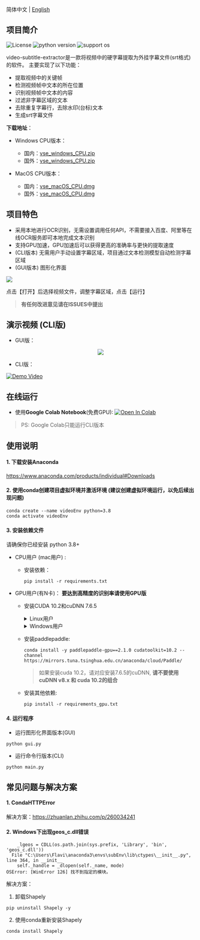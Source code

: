简体中文 | [English](README_en.md)

## 项目简介

![License](https://img.shields.io/badge/License-Apache%202-red.svg)
![python version](https://img.shields.io/badge/Python-3.8+-blue.svg)
![support os](https://img.shields.io/badge/OS-Windows/macOS/Linux-green.svg)

video-subtitle-extractor是一款将视频中的硬字幕提取为外挂字幕文件(srt格式)的软件。
主要实现了以下功能：

- 提取视频中的关键帧
- 检测视频帧中文本的所在位置
- 识别视频帧中文本的内容
- 过滤非字幕区域的文本
- 去除重复字幕行，去除水印(台标)文本
- 生成srt字幕文件

**下载地址**：

- Windows CPU版本：
  - 国内：<a href="https://github.91chifun.workers.dev/https://github.com//YaoFANGUK/video-subtitle-extractor/releases/download/0.1.0/vse_windows_CPU.zip">vse_windows_CPU.zip</a>
  - 国外：<a href="https://github.com/YaoFANGUK/video-subtitle-extractor/releases/download/0.1.0/vse_windows_CPU.zip">vse_windows_CPU.zip</a> 

- MacOS CPU版本：
  - 国内：<a href="https://github.91chifun.workers.dev/https://github.com//YaoFANGUK/video-subtitle-extractor/releases/download/0.1.0/vse_macOS_CPU.dmg">vse_macOS_CPU.dmg</a>
  - 国外：<a href="https://github.com/YaoFANGUK/video-subtitle-extractor/releases/download/0.1.0/vse_macOS_CPU.dmg">vse_macOS_CPU.dmg</a> 



## 项目特色

- 采用本地进行OCR识别，无需设置调用任何API，不需要接入百度、阿里等在线OCR服务即可本地完成文本识别
- 支持GPU加速，GPU加速后可以获得更高的准确率与更快的提取速度
- (CLI版本) 无需用户手动设置字幕区域，项目通过文本检测模型自动检测字幕区域
- (GUI版本) 图形化界面

<img src="https://z3.ax1x.com/2021/04/09/cNrA1A.png">

点击【打开】后选择视频文件，调整字幕区域，点击【运行】

> **有任何改进意见请在ISSUES中提出**



## 演示视频 (CLI版)

- GUI版：

<div align="center">
  <img src="design/demo.gif"/>
</div>




- CLI版：

[![Demo Video](https://s1.ax1x.com/2020/10/05/0JWVeJ.png)](https://www.bilibili.com/video/BV1t5411h78J "Demo Video")



## 在线运行

- 使用**Google Colab Notebook**(免费GPU): <a href="https://colab.research.google.com/github/YaoFANGUK/video-subtitle-extractor/blob/main/google_colab.ipynb"><img src="https://colab.research.google.com/assets/colab-badge.svg" alt="Open In Colab"></a>

> PS: Google Colab只能运行CLI版本



## 使用说明

#### 1. 下载安装Anaconda 

<a href="https://www.anaconda.com/products/individual">https://www.anaconda.com/products/individual#Downloads</a>

#### 2. 使用conda创建项目虚拟环境并激活环境 (建议创建虚拟环境运行，以免后续出现问题)

```shell
conda create --name videoEnv python=3.8
conda activate videoEnv  
```

#### 3. 安装依赖文件

请确保你已经安装 python 3.8+

- CPU用户 (mac用户) : 

  - 安装依赖：

    ```shell
    pip install -r requirements.txt
    ```

- GPU用户(有N卡)： **要达到高精度的识别率请使用GPU版**

  - 安装CUDA 10.2和cuDNN 7.6.5

    <details>
        <summary>Linux用户</summary>
        <h5>(1) 下载CUDA 10.2</h5>
        <pre><code>wget https://developer.download.nvidia.com/compute/cuda/10.2/Prod/local_installers/cuda_10.2.89_440.33.01_linux.run</code></pre>
        <h5>(2) 安装CUDA 10.2</h5>
        <pre><code>sudo sh cuda_10.2.89_440.33.01_linux.run --override</code></pre>
        <p>1. 输入accept</p>
        <img src="https://z3.ax1x.com/2021/05/24/gv0AVU.png" width="500">
        <p>2. 选中CUDA Toolkit 10.2（如果你没有安装nvidia驱动则选中Driver，如果你已经安装了nvidia驱动请不要选中driver），之后选中install，回车</p>
        <img src="https://z3.ax1x.com/2021/05/24/gv0dMt.png" width="500">
        <p>3. 添加环境变量</p>
        <p>在 ~/.bashrc 加入以下内容</p>
        <pre><code># CUDA
    export PATH=/usr/local/cuda-10.2/bin${PATH:+:${PATH}}
    export LD_LIBRARY_PATH=/usr/local/cuda-10.2/lib64${LD_LIBRARY_PATH:+:${LD_LIBRARY_PATH}}</code></pre>
        <p>使其生效</p>
        <pre><code>source ~/.bashrc</code></pre>
        <h5>(3) 下载cuDNN 7.6.5</h5>
        <p>国内：<a href="https://github.91chifun.workers.dev/https://github.com//YaoFANGUK/video-subtitle-extractor/releases/download/0.1.0/cudnn-10.2-linux-x64-v7.6.5.32.tgz">cudnn-10.2-linux-x64-v7.6.5.32.tgz</a></p>
        <p>国外：<a href="https://github.com/YaoFANGUK/video-subtitle-extractor/releases/download/0.1.0/cudnn-10.2-linux-x64-v7.6.5.32.tgz">cudnn-10.2-linux-x64-v7.6.5.32.tgz</a></p>
        <h5>(4) 安装cuDNN 7.6.5</h5>
        <pre><code> tar -zxvf cudnn-10.2-linux-x64-v7.6.5.32.tgz
     sudo cp ./cuda/include/* /usr/local/cuda-10.2/include/
     sudo cp ./cuda/lib64/* /usr/local/cuda-10.2/lib64/
     sudo chmod a+r /usr/local/cuda-10.2/lib64/*
     sudo chmod a+r /usr/local/cuda-10.2/include/*</code></pre>
    </details>

    <details>
        <summary>Windows用户</summary>
        <h5>(1) 下载CUDA 10.2</h5>
        <a href="https://developer.download.nvidia.com/compute/cuda/10.2/Prod/local_installers/cuda_10.2.89_441.22_win10.exe">cuda_10.2.89_441.22_win10.exe</a>
        <h5>(2) 安装CUDA 10.2</h5>
        <h5>(3) 下载cuDNN 7.6.5</h5>
        <p>国内：<a href="https://github.91chifun.workers.dev/https://github.com//YaoFANGUK/video-subtitle-extractor/releases/download/0.1.0/cudnn-10.2-windows10-x64-v7.6.5.32.zip">cudnn-10.2-windows10-x64-v7.6.5.32.zip</a></p>
        <p>国外：<a href="https://github.com/YaoFANGUK/video-subtitle-extractor/releases/download/0.1.0/cudnn-10.2-windows10-x64-v7.6.5.32.zip">cudnn-10.2-windows10-x64-v7.6.5.32.zip</a></p>
        <h5>(4) 安装cuDNN 7.6.5</h5>
        <p>
           将cuDNN解压后的cuda文件夹中的bin, include, lib目录下的文件复制到C:\Program Files\NVIDIA GPU Computing Toolkit\CUDA\v10.2\ 对应目录下
        </p>
    </details>

  - 安装paddlepaddle:

    ```shell
    conda install -y paddlepaddle-gpu==2.1.0 cudatoolkit=10.2 --channel https://mirrors.tuna.tsinghua.edu.cn/anaconda/cloud/Paddle/
    ```

    > 如果安装cuda 10.2，请对应安装7.6.5的cuDNN, **请不要使用cuDNN v8.x 和 cuda 10.2的组合**

  - 安装其他依赖:

    ```shell
    pip install -r requirements_gpu.txt
    ```

#### 4. 运行程序

- 运行图形化界面版本(GUI)

```shell
python gui.py
```

- 运行命令行版本(CLI)

```shell    
python main.py
```



## 常见问题与解决方案

#### 1. CondaHTTPError

解决方案：<a href="https://zhuanlan.zhihu.com/p/260034241">https://zhuanlan.zhihu.com/p/260034241</a>

#### 2. Windows下出现geos_c.dll错误

```integrationperformancetest
    _lgeos = CDLL(os.path.join(sys.prefix, 'Library', 'bin', 'geos_c.dll'))
  File "C:\Users\Flavi\anaconda3\envs\subEnv\lib\ctypes\__init__.py", line 364, in __init__
    self._handle = _dlopen(self._name, mode)
OSError: [WinError 126] 找不到指定的模块。
```

解决方案：

1) 卸载Shapely

```shell
pip uninstall Shapely -y
```

2) 使用conda重新安装Shapely

```shell
conda install Shapely             
```
